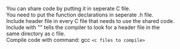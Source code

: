 You can share code by putting it in seperate C file. <br>
You need to put the function declarations in seperate .h file. <br>
Include header file in every C file that needs to use the shared code. <br>
Include with "" tells the compiler to look for a header file in the <br>
same directory as c file. <br>
Compile code with command: gcc `<c files to compile>` <br>
